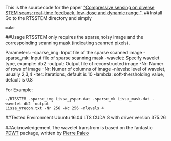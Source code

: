This is the sourcecode for the paper ["Compressive sensing on diverse STEM scans: real-time feedback, low-dose and dynamic range "]().
##Install
Go to the RTSSTEM directory and simply 
```
make
```
##Usage
RTSSTEM only requires the sparse,noisy image and the correspoinding scanning mask (indicating scanned pixels).

Parameters:
-sparse_img: Input file of the sparse scanned image
-sparse_mk: Input file of sparse scanning mask
-wavelet: Specify wavelet type, example: db2
-output: Output file of reconstructed image
-Nr: Numer of rows of image
-Nr: Numer of columns of image
-nlevels: level of wavelet, usually 2,3,4
-iter: iterations, default is 10
-lambda: soft-thersholding value, default is 0.8

For Example:
```
./RTSSTEM -sparse_img Lissa_yspar.dat -sparse_mk Lissa_mask.dat -wavelet db2 -output
Lissa_yrecon.txt -Nr 256 -Nc 256 -nlevels 4
```
##Tested Environment
Ubuntu 16.04 LTS
CUDA 8 with driver version 375.26

##Acknowledgement
The wavelet transfrom is based on the fantastic [PDWT](https://github.com/pierrepaleo/PDWT) package, written by [Pierre Paleo](http://www.pierrepaleo.com/)
